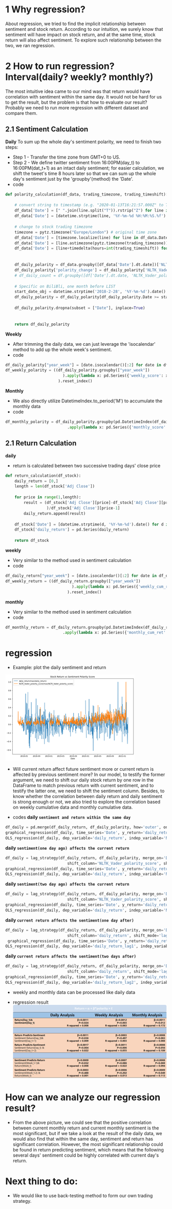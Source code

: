 # 1 Why regression?
About regression, we tried to find the implicit relationship between sentiment and stock return. According to our intuition, we surely know that sentiment will have impact on stock return, and at the same time, stock return will also affect sentiment. To explore such relationship between the two, we ran regression.

# 2 How to run regression? Interval(daily? weekly? monthly?)
The most intuitive idea came to our mind was that return would have correlation with sentiment within the same day. It would not be hard for us to get the result, but the problem is that how to evaluate our result?  Probably we need to run more regression with different dataset and compare them.

## 2.1 Sentiment Calculation
**Daily**
To sum up the whole day's sentiment polarity, we need to finish two steps:
- Step 1 - Transfer the time zone from GMT+0 to US.
- Step 2 - We define twitter sentiment from 16:00PM(day_t) to 16:00PM(dat_t+1) as an intact daily sentiment; for easier calculation, we shift the tweet's time 8 hours later so that we can sum up the whole day's sentiment just by the 'groupby'(method) the 'Date'.
- code 
```python
def polarity_calculation(df_data, trading_timezone, trading_timeshift):     
    
    # convert string to timestamp (e.g. "2020-01-13T16:21:57.000Z" to Timestamp('2020-01-13 16:21:57'))
    df_data['Date'] = [" ".join(line.split("T")).rstrip("Z") for line in df_data.Timestamp]
    df_data['Date'] = [datetime.strptime(line, '%Y-%m-%d %H:%M:%S.%f') for line in df_data.Date]
    
    # change to stock trading timezone
    timezone = pytz.timezone("Europe/London") # original time zone
    df_data['Date'] = [timezone.localize(line) for line in df_data.Date]
    df_data['Date'] = [line.astimezone(pytz.timezone(trading_timezone)) for line in df_data.Date]
    df_data['Date'] = [line+timedelta(hours=int(trading_timeshift)) for line in df_data.Date]
    
    
    df_daily_polarity = df_data.groupby([df_data['Date'].dt.date])['NLTK_Vader_polarity_score'].sum().reset_index()
    df_daily_polarity['polarity_change'] = df_daily_polarity['NLTK_Vader_polarity_score']-df_daily_polarity['NLTK_Vader_polarity_score'].shift(1)
    # df_daily_count = df.groupby([df['Date'].dt.date, 'NLTK_Vader_polarity']).count()
    
    # Specific on BiliBli, one month before LIST
    start_date_obj = datetime.strptime('2018-2-28', '%Y-%m-%d').date()
    df_daily_polarity = df_daily_polarity[df_daily_polarity.Date >= start_date_obj] 

    df_daily_polarity.dropna(subset = ["Date"], inplace=True)
    

    return df_daily_polarity
```
**Weekly**
- After trimming the daily data, we can just leverage the 'isocalendar' method to add up the whole week's sentiment.
- code
```python
df_daily_polarity["year_week"] = [date.isocalendar()[:2] for date in df_daily_polarity.Date] 
df_weekly_polarity = ((df_daily_polarity.groupby(["year_week"])
                         ).apply(lambda x: pd.Series({'weekly_score': x['NLTK_Vader_polarity_score'].sum()}))
                       ).reset_index() 
```
**Monthly**
- We also directly utilize DatetimeIndex.to_period('M') to accumulate the monthly data
- code
```python
df_monthly_polarity = df_daily_polarity.groupby(pd.DatetimeIndex(df_daily_polarity.Date).to_period("M")) \
                           .apply(lambda x: pd.Series({'monthly_score': x['NLTK_Vader_polarity_score'].sum()})).reset_index()  
```

## 2.1 Return Calculation
**daily**
- return is calculated between two successive trading days' close price
```python
def return_calculation(df_stock):
    daily_return = [0,]
    length = len(df_stock['Adj Close'])
    
    for price in range(1,length):
        result = (df_stock['Adj Close'][price]-df_stock['Adj Close'][price-1]
                  )/df_stock['Adj Close'][price-1]
        daily_return.append(result)
        
    df_stock['Date'] = [datetime.strptime(d, '%Y-%m-%d').date() for d in df_stock['Date']]  
    df_stock['daily_return'] = pd.Series(daily_return)
    
    return df_stock
```
**weekly**
- Very similar to the method used in sentiment calculation
- code
```python
df_daily_return["year_week"] = [date.isocalendar()[:2] for date in df_daily_return.Date] 
df_weekly_return = ((df_daily_return.groupby(["year_week"])
                             ).apply(lambda x: pd.Series({'weekly_cum_ret': ((x['daily_return'] + 1).product()-1)}))
                           ).reset_index() 
```
**monthly**
- Very similar to the method used in sentiment calculation
- code
```python
df_monthly_return = df_daily_return.groupby(pd.DatetimeIndex(df_daily_return.Date).to_period("M")) \
                         .apply(lambda x: pd.Series({'monthly_cum_ret': ((x['daily_return'] + 1).product()-1)})).reset_index() 
```
# regression
- Example: plot the daily sentiment and return 

![](./final-regression-result/final-result.jpg)

- Will current return affect future sentiment more or current return is affected by previous sentiment more? In our model, to testify the former argument, we need to shift our daily stock return by one row in the DataFrame to match previous return with current sentiment, and to testify the latter one, we need to shift the sentiment column. Besides, to know whether the correlation between daily return and daily sentiment is strong enough or not, we also tried to explore the correlation based on weekly cumulative data and monthly cumulative data.

- codes
**daily ```sentiment and return within the same day```**
```python
df_daily = pd.merge(df_daily_return, df_daily_polarity, how='outer', on=['Date']).sort_values(by='Date')  
graphical_regression(df_daily, time_series='Date', y_return='daily_return', y_score='NLTK_Vader_polarity_score')
OLS_regression(df_daily, dep_variable='daily_return', indep_variable='NLTK_Vader_polarity_score')
```
**daily ```sentiment(one day ago) affects the current return```**
```python 
df_daily = lag_strategy(df_daily_return, df_daily_polarity, merge_on='Date',
                           shift_column='NLTK_Vader_polarity_score', shift_mode='lag', shift_period=1)
graphical_regression(df_daily, time_series='Date', y_return='daily_return', y_score='NLTK_Vader_polarity_score_lag1')
OLS_regression(df_daily, dep_variable='daily_return', indep_variable='NLTK_Vader_polarity_score_lag1')
```
**daily ```sentiment(two day ago) affects the current return```**
```python 
df_daily = lag_strategy(df_daily_return, df_daily_polarity, merge_on='Date',
                           shift_column='NLTK_Vader_polarity_score', shift_mode='lag', shift_period=2)
graphical_regression(df_daily, time_series='Date', y_return='daily_return', y_score='NLTK_Vader_polarity_score_lag2')
OLS_regression(df_daily, dep_variable='daily_return', indep_variable='NLTK_Vader_polarity_score_lag2')
```
**daily ```current return affects the sentiment(one day after)```**
```python
df_daily = lag_strategy(df_daily_return, df_daily_polarity, merge_on='Date',
                           shift_column='daily_return', shift_mode='lag', shift_period=1)
 graphical_regression(df_daily, time_series='Date', y_return='daily_return_lag1', y_score='NLTK_Vader_polarity_score')
OLS_regression(df_daily, dep_variable='daily_return_lag1', indep_variable='NLTK_Vader_polarity_score')
```
**daily ```current return affects the sentiment(two days after)```**
```python
df_daily = lag_strategy(df_daily_return, df_daily_polarity, merge_on='Date',
                           shift_column='daily_return', shift_mode='lag', shift_period=2)
graphical_regression(df_daily, time_series='Date', y_return='daily_return_lag2', y_score='NLTK_Vader_polarity_score')
OLS_regression(df_daily, dep_variable='daily_return_lag2', indep_variable='NLTK_Vader_polarity_score')
```
- weekly and monthly data can be processed like daily data

- regression result
![](./final-regression-result/regression-result.png)

# How can we analyze our regression result?
- From the above picture, we could see that the positive correlation between current monthly return and current monthly sentiment is the most significant, but if we take a look at the result of the daily data, we would also find that within the same day, sentiment and return has significant correlation. However, the most significant relationship could be found in return predicting sentiment, which means that the following several days' sentiment could be highly correlated with current day's return.

# Next thing to do:
- We would like to use back-testing method to form our own trading strategy.

